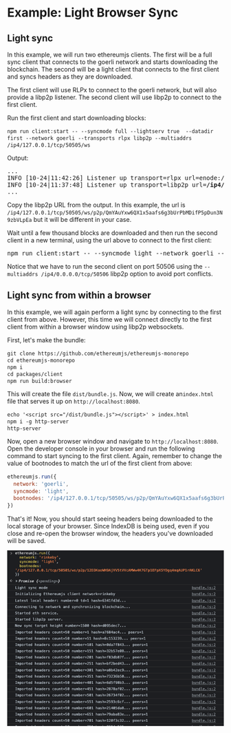# Example: Light Browser Sync

## Light sync

In this example, we will run two ethereumjs clients. The first will be a full sync client that
connects to the goerli network and starts downloading the blockchain. The second will be a
light client that connects to the first client and syncs headers as they are downloaded.

The first client will use RLPx to connect to the goerli network, but will also provide a libp2p
listener. The second client will use libp2p to connect to the first client.

Run the first client and start downloading blocks:

```
npm run client:start -- --syncmode full --lightserv true  --datadir first --network goerli --transports rlpx libp2p --multiaddrs /ip4/127.0.0.1/tcp/50505/ws
```

Output:

<pre>
...
INFO [10-24|11:42:26] Listener up transport=rlpx url=enode://1c3a3d70e9fb7c274355b7ffbbb34465576ecec7ab275947fd4bdc7ddcd19320dfb61b210cbacc0702011aea6971204d4309cf9cc1856fce4887145962281907@[::]:30303
INFO [10-24|11:37:48] Listener up transport=libp2p url=<b>/ip4/127.0.0.1/tcp/50505/ws/p2p/QmYAuYxw6QX1x5aafs6g3bUrPbMDifP5pDun3N9zbVLpEa</b>
...
</pre>

Copy the libp2p URL from the output. In this example, the url is `/ip4/127.0.0.1/tcp/50505/ws/p2p/QmYAuYxw6QX1x5aafs6g3bUrPbMDifP5pDun3N9zbVLpEa` but it will be different in your case.

Wait until a few thousand blocks are downloaded and then run the second client in a new terminal, using the url above to connect to the first client:

<pre>
npm run client:start -- --syncmode light --network goerli --datadir second --transports libp2p --multiaddrs /ip4/0.0.0.0/tcp/50506 --bootnodes=<b>/ip4/127.0.0.1/tcp/50505/ws/p2p/QmYAuYxw6QX1x5aafs6g3bUrPbMDifP5pDun3N9zbVLpEa</b>
</pre>

Notice that we have to run the second client on port 50506 using the `--multiaddrs /ip4/0.0.0.0/tcp/50506` libp2p option to avoid port conflicts.

## Light sync from within a browser

In this example, we will again perform a light sync by connecting to the first client from above. However, this time we will connect directly to the first client from within a browser window using libp2p websockets.

First, let's make the bundle:

```
git clone https://github.com/ethereumjs/ethereumjs-monorepo
cd ethereumjs-monorepo
npm i
cd packages/client
npm run build:browser
```

This will create the file `dist/bundle.js`. Now, we will create an`index.html` file that serves it up on `http://localhost:8080`.

```
echo '<script src="/dist/bundle.js"></script>' > index.html
npm i -g http-server
http-server
```

Now, open a new browser window and navigate to `http://localhost:8080`. Open the developer console in your browser and run the following command to start syncing to the first client. Again, remember to change the value of bootnodes to match the url of the first client from above:

```js
ethereumjs.run({
  network: 'goerli',
  syncmode: 'light',
  bootnodes: '/ip4/127.0.0.1/tcp/50505/ws/p2p/QmYAuYxw6QX1x5aafs6g3bUrPbMDifP5pDun3N9zbVLpEa',
})
```

That's it! Now, you should start seeing headers being downloaded to the local storage of your browser. Since IndexDB is being used, even if you close and re-open the browser window, the headers you've downloaded will be saved.

![EthereumJS Client Libp2p Browser Syncing](./browser_sync.png?raw=true)
